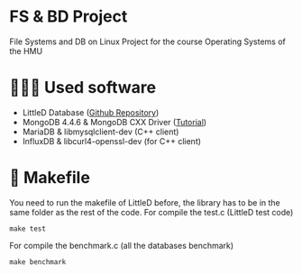 # FS & BD Project 
File Systems and DB on Linux Project for the course Operating Systems of the HMU

# 👨🏻‍💻 Used software 
- LittleD Database ([Github Repository](https://github.com/graemedouglas/LittleD))
- MongoDB 4.4.6 & MongoDB CXX Driver ([Tutorial](https://www.mongodb.com/docs/languages/cpp/cpp-driver/current/installation/linux/#std-label-cpp-installation-linux))
- MariaDB & libmysqlclient-dev (C++ client)
- InfluxDB & libcurl4-openssl-dev (for C++ client)

# 🧪 Makefile
You need to run the makefile of LittleD before, the library has to be in the same folder as the rest of the code.
For compile the test.c (LittleD test code)
```
make test
```

For compile the benchmark.c (all the databases benchmark)
```
make benchmark
```
